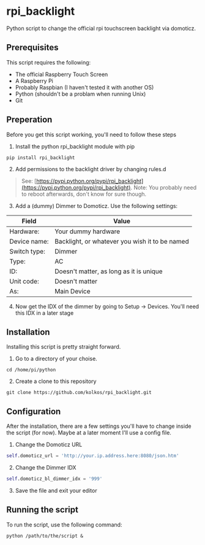 # rpi_backlight
Python script to change the official rpi touchscreen backlight via domoticz.

## Prerequisites
This script requires the following:
* The official Raspberry Touch Screen
* A Raspberry Pi
* Probably Raspbian (I haven't tested it with another OS)
* Python (shouldn't be a problam when running Unix)
* Git

## Preperation
Before you get this script working, you'll need to follow these steps
1. Install the python rpi_backlight module with pip
```
pip install rpi_backlight
```
2. Add permissions to the backlight driver by changing rules.d

>See: [https://pypi.python.org/pypi/rpi_backlight](https://pypi.python.org/pypi/rpi_backlight).
>Note: You probably need to reboot afterwards, don't know for sure though.

3. Add a (dummy) Dimmer to Domoticz. Use the following settings:


| Field         | Value                                          |
| ------------- | ---------------------------------------------- |
| Hardware:     | Your dummy hardware                            |
| Device name:  | Backlight, or whatever you wish it to be named |
| Switch type:  | Dimmer                                         |
| Type:         | AC                                             |
| ID:           | Doesn't matter, as long as it is unique        |
| Unit code:    | Doesn't matter                                 |
| As:           | Main Device                                    |

4. Now get the IDX of the dimmer by going to Setup -> Devices. You'll need this IDX in a later stage

## Installation
Installing this script is pretty straight forward.
1. Go to a directory of your choise. 
```
cd /home/pi/python
```
2. Create a clone to this repository
```
git clone https://github.com/kolkos/rpi_backlight.git
``` 

## Configuration
After the installation, there are a few settings you'll have to change inside the script (for now). Maybe at a later moment I'll use a config file.
1. Change the Domoticz URL
```python
self.domoticz_url = 'http://your.ip.address.here:8080/json.htm'
```
2. Change the Dimmer IDX
```python
self.domoticz_bl_dimmer_idx = '999'
```
3. Save the file and exit your editor

## Running the script
To run the script, use the following command:
```
python /path/to/the/script &
```
